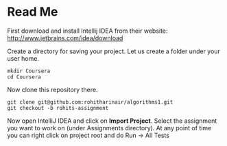 # Read Me

First download and install Intellij IDEA from their website: <http://www.jetbrains.com/idea/download>

Create a directory for saving your project. Let us create a folder under your user home.

```
mkdir Coursera
cd Coursera
```

Now clone this repository there.

```
git clone git@github.com:rohitharinair/algorithms1.git
git checkout -b rohits-assignment
```

Now open IntelliJ IDEA and click on **Import Project**. Select the assignment you want to work on (under Assignments directory). At any point of time you can right click on project root and do Run -> All Tests

